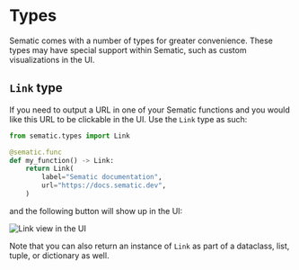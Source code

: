 # Types

Sematic comes with a number of types for greater convenience. These types may have special support within Sematic, such as custom visualizations in the UI.

## `Link` type

If you need to output a URL in one of your Sematic functions and you would like
this URL to be clickable in the UI. Use the `Link` type as such:

```python
from sematic.types import Link

@sematic.func
def my_function() -> Link:
    return Link(
        label="Sematic documentation",
        url="https://docs.sematic.dev",
    )
```

and the following button will show up in the UI:

![Link view in the UI](https://user-images.githubusercontent.com/429433/183307054-5361cb1d-fba2-4b81-80b4-fc73b817b1d9.png)

Note that you can also return an instance of `Link` as part of a dataclass,
list, tuple, or dictionary as well.